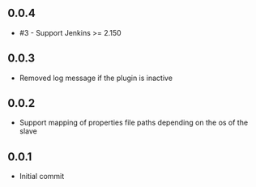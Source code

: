 ## 0.0.4 

- \#3 - Support Jenkins >= 2.150

## 0.0.3

- Removed log message if the plugin is inactive

## 0.0.2

- Support mapping of properties file paths depending on the os of the slave

## 0.0.1

- Initial commit